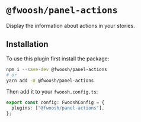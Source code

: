 # `@fwoosh/panel-actions`

Display the information about actions in your stories.

## Installation

To use this plugin first install the package:

```sh
npm i --save-dev @fwoosh/panel-actions
# or
yarn add -D @fwoosh/panel-actions
```

Then add it to your `fwoosh.config.ts`:

```ts
export const config: FwooshConfig = {
  plugins: ["@fwoosh/panel-actions"],
};
```
